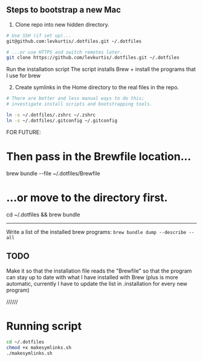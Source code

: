 ## Steps to bootstrap a new Mac
1. Clone repo into new hidden directory.

```zsh
# Use SSH (if set up)...
git@github.com:levkurtis/.dotfiles.git ~/.dotfiles

# ...or use HTTPS and switch remotes later.
git clone https://github.com/levkurtis/.dotfiles.git ~/.dotfiles
```

Run the installation script
The script installs Brew + install the programs that I use for brew



2. Create symlinks in the Home directory to the real files in the repo.

```zsh
# There are better and less manual ways to do this;
# investigate install scripts and bootstrapping tools.

ln -s ~/.dotfiles/.zshrc ~/.zshrc
ln -s ~/.dotfiles/.gitconfig ~/.gitconfig
```

FOR FUTURE:

# Then pass in the Brewfile location...
brew bundle --file ~/.dotfiles/Brewfile

# ...or move to the directory first.
cd ~/.dotfiles && brew bundle


---
Write a list of the installed brew programs:
`brew bundle dump --describe --all`


## TODO
Make it so that the installation file reads the "Brewfile" so that the program can stay up to date with what I have installed with Brew (plus is more automatic, currently I have to update the list in .installation for every new program)

//////
# Running script
```zsh
cd ~/.dotfiles
chmod +x makesymlinks.sh
./makesymlinks.sh
```